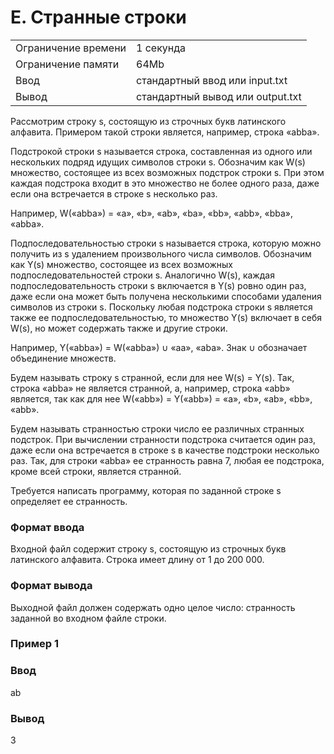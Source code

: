 # E. Странные строки

|                     |                                  |
| ------------------- | -------------------------------- |
| Ограничение времени | 1 секунда                        |
| Ограничение памяти  | 64Mb                             |
| Ввод                | стандартный ввод или input.txt   |
| Вывод               | стандартный вывод или output.txt |

Рассмотрим строку s, состоящую из строчных букв латинского алфавита. Примером такой строки является, например, строка «abba».

Подстрокой строки s называется строка, составленная из одного или нескольких подряд идущих символов строки s. Обозначим как W(s) множество, состоящее из всех возможных подстрок строки s. При этом каждая подстрока входит в это множество не более одного раза, даже если она встречается в строке s несколько раз.

Например, W(«abba») = «a», «b», «ab», «ba», «bb», «abb», «bba», «abba».

Подпоследовательностью строки s называется строка, которую можно получить из s удалением произвольного числа символов. Обозначим как Y(s) множество, состоящее из всех возможных подпоследовательностей строки s. Аналогично W(s), каждая подпоследовательность строки s включается в Y(s) ровно один раз, даже если она может быть получена несколькими способами удаления символов из строки s. Поскольку любая подстрока строки s является также ее подпоследовательностью, то множество Y(s) включает в себя W(s), но может содержать также и другие строки.

Например, Y(«abba») = W(«abba») ∪ «aa», «aba». Знак ∪ обозначает объединение множеств.

Будем называть строку s странной, если для нее W(s) = Y(s). Так, строка «abba» не является странной, а, например, строка «abb» является, так как для нее W(«abb») = Y(«abb») = «a», «b», «ab», «bb», «abb».

Будем называть странностью строки число ее различных странных подстрок. При вычислении странности подстрока считается один раз, даже если она встречается в строке s в качестве подстроки несколько раз. Так, для строки «abba» ее странность равна 7, любая ее подстрока, кроме всей строки, является странной.

Требуется написать программу, которая по заданной строке s определяет ее странность.

### Формат ввода
Входной файл содержит строку s, состоящую из строчных букв латинского алфавита. Строка имеет длину от 1 до 200 000.

### Формат вывода
Выходной файл должен содержать одно целое число: странность заданной во входном файле строки.

### Пример 1
### Ввод	
ab <br>
### Вывод
3 <br>
